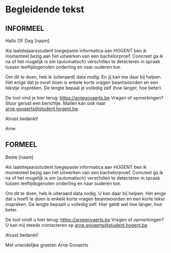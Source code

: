 # Begleidende tekst

## INFORMEEL

Hallo OF Dag [naam]

Als laatstejaarsstudent toegepaste informatica aan HOGENT ben ik momenteel bezig aan het uitwerken van een bachelorproef.
Concreet ga ik na of het mogelijk is om (automatisch) verschillen te detecteren in spraak tussen leeftijdsgenoten onderling
en naar ouderen toe.

Om dit te doen, heb ik (uiteraard) data nodig. En jij kan me daar bij helpen. Het enige dat je moet doen is enkele korte vragen
beantwoorden en een tekstje inspreken. De lengte bepaal je volledig zelf (hoe langer, hoe beter).

De tool vind je hier terug: https://arnegovaerts.be
Vragen of opmerkingen? Stuur gerust een berichtje. Mailen kan ook naar arne.govaerts@student.hogent.be.

Alvast bedankt!

Arne

## FORMEEL

Beste [naam]

Als laatstejaarsstudent toegepaste informatica aan HOGENT ben ik momenteel bezig aan het uitwerken van een bachelorproef.
Concreet ga ik na of het mogelijk is om (automatisch) verschillen te detecteren in spraak tussen leeftijdsgenoten onderling
en naar ouderen toe.

Om dit te doen, heb ik uiteraard data nodig. U kan daar bij helpen. Het enige dat u hoeft te doen is enkele korte vragen
beantwoorden en een korte tekst inspreken. De lengte bepaalt u volledig zelf. Hier geldt wel hoe langer, hoe beter.

De tool vindt u hier terug: https://arnegovaerts.be
Vragen of opmerkingen? U kan mij steeds contacteren op arne.govaerts@student.hogent.be.

Alvast bedankt!

Met vriendelijke groeten
Arne Govaerts